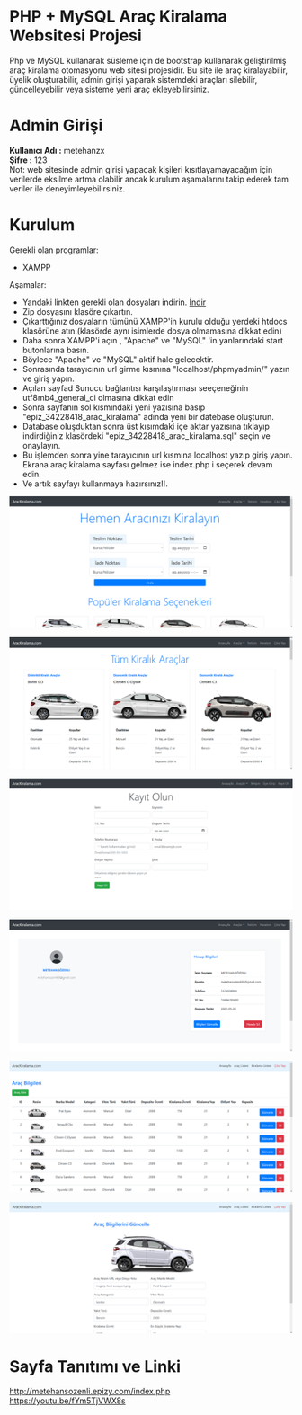 # PHP + MySQL Araç Kiralama Websitesi Projesi
Php ve MySQL kullanarak süsleme için de bootstrap kullanarak geliştirilmiş araç kiralama otomasyonu web sitesi projesidir.
Bu site ile araç kiralayabilir, üyelik oluşturabilir, admin girişi yaparak sistemdeki araçları silebilir, güncelleyebilir veya sisteme yeni araç ekleyebilirsiniz.

# Admin Girişi
<b>Kullanıcı Adı :</b> metehanzx </br>
<b>Şifre :</b> 123 </br>
Not: web sitesinde admin girişi yapacak kişileri kısıtlayamayacağım için verilerde eksilme artma olabilir ancak kurulum aşamalarını takip ederek tam veriler ile deneyimleyebilirsiniz.

# Kurulum
Gerekli olan programlar:
- XAMPP

Aşamalar:
- Yandaki linkten gerekli olan dosyaları indirin.
<a href="https://github.com/metehansozenli/php_mysql_Car_Rent_Website/archive/refs/heads/main.zip">İndir</a>
- Zip dosyasını klasöre çıkartın.
- Çıkarttığınız dosyaların tümünü XAMPP'in kurulu olduğu yerdeki htdocs klasörüne atın.(klasörde aynı isimlerde dosya olmamasına dikkat edin)
- Daha sonra XAMPP'i açın , "Apache" ve "MySQL" 'in yanlarındaki start butonlarına basın.
- Böylece "Apache" ve "MySQL" aktif hale gelecektir.
- Sonrasında tarayıcının url girme kısmına "localhost/phpmyadmin/" yazın ve giriş yapın.
- Açılan sayfad Sunucu bağlantısı karşılaştırması seeçeneğinin utf8mb4_general_ci olmasına dikkat edin
- Sonra sayfanın sol kısmındaki yeni yazısına basıp "epiz_34228418_arac_kiralama" adında yeni bir datebase oluşturun.
- Database oluşduktan sonra üst kısımdaki içe aktar yazısına tıklayıp indirdiğiniz klasördeki "epiz_34228418_arac_kiralama.sql" seçin ve onaylayın.
- Bu işlemden sonra yine tarayıcının url kısmına localhost yazıp giriş yapın. Ekrana araç kiralama sayfası gelmez ise index.php i seçerek devam edin.
- Ve artık sayfayı kullanmaya hazırsınız!!.

![prev](https://github.com/metehansozenli/php_mysql_Car_Rent_Website/blob/main/pict1.png)

![prev2](https://github.com/metehansozenli/php_mysql_Car_Rent_Website/blob/main/pict2.png)

![prev3](https://github.com/metehansozenli/php_mysql_Car_Rent_Website/blob/main/pict6.png)

![prev3](https://github.com/metehansozenli/php_mysql_Car_Rent_Website/blob/main/pict3.png)

![prev3](https://github.com/metehansozenli/php_mysql_Car_Rent_Website/blob/main/pict4.png)

![prev3](https://github.com/metehansozenli/php_mysql_Car_Rent_Website/blob/main/pict5.png)

# Sayfa Tanıtımı ve Linki
http://metehansozenli.epizy.com/index.php </br>
https://youtu.be/fYm5TjVWX8s

